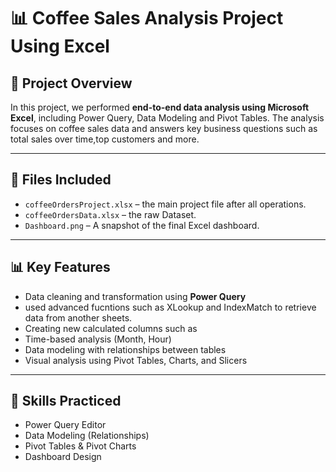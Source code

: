 # 📊 Coffee Sales Analysis Project Using Excel

## 📌 Project Overview

In this project, we performed **end-to-end data analysis using Microsoft Excel**, including Power Query, Data Modeling and Pivot Tables.
The analysis focuses on coffee sales data and answers key business questions such as total sales over time,top customers and more.

---

## 📁 Files Included

- `coffeeOrdersProject.xlsx` – the main project file after all operations.
- `coffeeOrdersData.xlsx` – the raw Dataset.
- `Dashboard.png` – A snapshot of the final Excel dashboard.

---

## 📊 Key Features

- Data cleaning and transformation using **Power Query**
- used advanced fucntions such as XLookup and IndexMatch
  to retrieve data from another sheets.
- Creating new calculated columns such as
- Time-based analysis (Month, Hour)
- Data modeling with relationships between tables
- Visual analysis using Pivot Tables, Charts, and Slicers


---

## 🧠 Skills Practiced

- Power Query Editor  
- Data Modeling (Relationships)  
- Pivot Tables & Pivot Charts  
- Dashboard Design  


